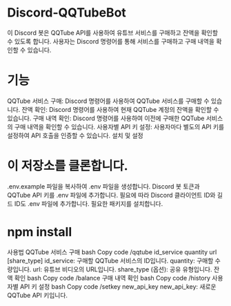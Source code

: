 # Discord-QQTubeBot
이 Discord 봇은 QQTube API를 사용하여 유튜브 서비스를 구매하고 잔액을 확인할 수 있도록 합니다. 사용자는 Discord 명령어를 통해 서비스를 구매하고 구매 내역을 확인할 수 있습니다.

# 기능
QQTube 서비스 구매: Discord 명령어를 사용하여 QQTube 서비스를 구매할 수 있습니다.
잔액 확인: Discord 명령어를 사용하여 현재 QQTube 계정의 잔액을 확인할 수 있습니다.
구매 내역 확인: Discord 명령어를 사용하여 이전에 구매한 QQTube 서비스의 구매 내역을 확인할 수 있습니다.
사용자별 API 키 설정: 사용자마다 별도의 API 키를 설정하여 API 호출을 인증할 수 있습니다.
설치 및 설정

# 이 저장소를 클론합니다.

.env.example 파일을 복사하여 .env 파일을 생성합니다.
Discord 봇 토큰과 QQTube API 키를 .env 파일에 추가합니다.
필요에 따라 Discord 클라이언트 ID와 길드 ID도 .env 파일에 추가합니다.
필요한 패키지를 설치합니다.

# npm install

사용법
QQTube 서비스 구매
bash
Copy code
/qqtube id_service quantity url [share_type]
id_service: 구매할 QQTube 서비스의 ID입니다.
quantity: 구매할 수량입니다.
url: 유튜브 비디오의 URL입니다.
share_type (옵션): 공유 유형입니다.
잔액 확인
bash
Copy code
/balance
구매 내역 확인
bash
Copy code
/history
사용자별 API 키 설정
bash
Copy code
/setkey new_api_key
new_api_key: 새로운 QQTube API 키입니다.

